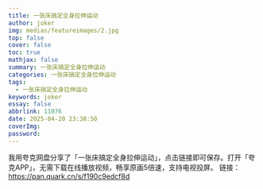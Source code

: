 ```yaml
---
title: 一张床搞定全身拉伸运动
author: joker
img: medias/featureimages/2.jpg
top: false
cover: false
toc: true
mathjax: false
summary: 一张床搞定全身拉伸运动
categories: 一张床搞定全身拉伸运动
tags:
  - 一张床搞定全身拉伸运动
keywords: joker
essay: false
abbrlink: 11076
date: 2025-04-20 23:38:50
coverImg:
password:
---
```


我用夸克网盘分享了「一张床搞定全身拉伸运动」，点击链接即可保存。打开「夸克APP」，无需下载在线播放视频，畅享原画5倍速，支持电视投屏。
链接：https://pan.quark.cn/s/f190c9edcf8d
